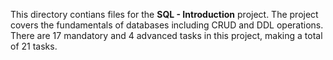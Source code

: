 This directory contians files for the **SQL - Introduction** project.
The project covers the fundamentals of databases including CRUD and DDL operations.
There are 17 mandatory and 4 advanced tasks in this project, making a total of 21 tasks.
